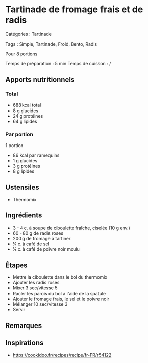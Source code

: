 # Tartinade de fromage frais et de radis

Catégories : Tartinade

Tags : Simple, Tartinade, Froid, Bento, Radis

Pour 8 portions

Temps de préparation : 5 min
Temps de cuisson : /

## Apports nutritionnels

### Total

* 688 kcal total
* 8 g glucides
* 24 g protéines
* 64 g lipides

### Par portion

1 portion

* 86 kcal par ramequins
* 1 g glucides
* 3 g protéines
* 8 g lipides

## Ustensiles

* Thermomix

## Ingrédients

* 3 - 4 c. à soupe de ciboulette fraîche, ciselée (10 g env.)
* 60 - 80 g de radis roses
* 200 g de fromage à tartiner
* ¼ c. à café de sel
* ¼ c. à café de poivre noir moulu

## Étapes

* Mettre la ciboulette dans le bol du thermomix
* Ajouter les radis roses
* Mixer 3 sec/vitesse 5
* Racler les parois du bol à l'aide de la spatule
* Ajouter le fromage frais, le sel et le poivre noir
* Mélanger 10 sec/vitesse 3
* Servir

## Remarques

## Inspirations

* https://cookidoo.fr/recipes/recipe/fr-FR/r54122
